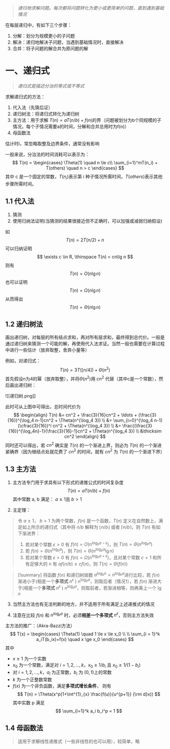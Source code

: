 >*递归地求解问题。每次都将问题转化为更小或更简单的问题，直到遇到基础情况*

在每层递归中，有如下三个步骤：
1. 分解：划分为规模更小的子问题
2. 解决：递归地解决子问题，当遇到基础情况时，直接解决
3. 合并：将子问题的解合并为原问题的解

# 一、递归式
>*递归式是描述分治的等式或不等式*

求解递归式的方法：
1. 代入法（先猜后证）
2. 递归树法：将递归式转化为递归树
3. 主方法：用于求解 $T(n)=aT(n/b)+f(n)$的界（问题被划分为b个同规模的子情况，每个子情况需要a的时间，分解和合并总用时为f(n)）
4. 母函数法

估计时i，常忽略取整及边界条件，通常没有影响

一般来说，分治法的时间消耗可以表示为：
$$
T(n) = 
\begin{cases}
\Theta(1) \quad n \le c\\
\sum_{i=1}^mT(n_i) + T(others) \quad n > c
\end{cases}
$$
其中 c 是一个固定的常数，$T(n_i)$表示第 i 种子情况所需时间，$T(others)$表示其他步骤所需时间。

## 1.1 代入法

1. 猜测
2. 使用归纳法证明(当猜测的结果很接近但不正确时，可以加强或减弱归纳假设)

如
$$
T(n) = 2T(n/2) + n
$$
可以归纳证明
$$
\exists c \in R, \thinspace T(n) < cn\lg n
$$
则有
$$
T(n) = O(n\lg n)
$$
也可以证明
$$
T(n)=\Omega(n\lg n)
$$
从而得出
$$
T(n)=\Theta(n\lg n)
$$

## 1.2 递归树法

画出递归树，对每层的所有结点求和，再对所有层求和，最终得到总代价。一般是通过递归树来猜测一个可能的解，再使用代入法求证。当然一般也需要在计算过程中进行一些估计（放弃取整，舍弃小量等）

例如，对递归式：
$$
T(n)=3T([n/4]) + \Theta(n^2)
$$
首先假设n为4的幂（放弃取整），并将$\Theta(n^2)$用 $cn^2$ 代替（其中c是一个常数），然后画出递归树：

![[递归树.png]]

此时可从上图中可得出，总时间代价为
$$
\begin{align}
T(n) &= cn^2 + \frac{3}{16}cn^2 + \ldots + (\frac{3}{16})^{\log_4 n-1}cn^2 + \Theta(n^{\log_4 3}) \\
&= \sum_{i=0}^{\log_4 n-1}(\cfrac{3}{16})^i cn^2 + \Theta(n^{\log_4 3}) \\
&= \frac{(\frac{3}{16})^{\log_4n}-1}{\frac{3}{16}-1}cn^2 + \Theta(n^{\log_4 3}) \\
&\thicksim cn^2
\end{align}
$$
同时还可以得出，若 $cn^2$ 确实是 $T(n)$ 的一个渐进上界，则必为 $T(n)$ 的一个渐进紧确界（因为根结点处就花费了 $cn^2$ 的时间，就有 $cn^2$ 为 $T(n)$ 的一个渐进下界）

## 1.3 主方法

1. 主方法专门用于求具有以下形式的递推公式的时间复杂度
$$
T(n) = aT(n/b) + f(n)
$$
其中常数 a, b 满足： $a \geq 1$且 $b > 1$

2. 主定理：
>令 $a \ge 1$， $b>1$ 为两个常数，$f(n)$ 是一个函数，$T(n)$ 定义在自然数上，满足如上所示的递归式（其中将 $n/b$ 解释为 $\left\lfloor n/b \right\rfloor$ 或者 $\left\lceil n/b \right\rceil$，则 $T(n)$ 有如下渐进界：
>1. 若对某个常数 $\epsilon > 0$ 有 $f(n)=O(n^{\log_b a-\epsilon})$，则 $T(n) = \Theta(n^{\log_b a})$
>2. 若 $f(n)=\Theta(n^{\log_b a})$，则 $T(n) = \Theta(n^{\log_b a} \lg n)$
>3. 若对某个常数 $\epsilon > 0$ 有 $f(n) = \Omega(n^{\log_b a + \epsilon})$，且对某个常数 $c < 1$ 和所有足够大的 n 有 $af(n/b) \le cf(n)$，则 $T(n) = \Theta(f(n))$

>[!summary] 
将函数 $f(n)$ 和递归树层数 $a^{\log_b n} = n^{\log_b a}$进行比较，若 $f(n)$ 渐进小于(相差一个**多项式** $n^\epsilon$ ) $n^{\log_b a}$，则取后者（情况1），若 $f(n)$ 渐进大于(相差一个**多项式** $n^\epsilon$ ) $n^{\log_b a}$，则取前者，若渐进相等，则再乘上一个 $\lg n$

3. 当然主方法也有无法判断的地方，并不适用于所有满足上述递推式的情况

4. 注意在比较 $f(n)$ 和 $n^{\log_b a}$ 时，必须**相差一个多项式** $n^\epsilon$，否则主方法失效

主方法的推广：（Akra-Bazzi方法）
$$
T(x) = 
\begin{cases}
\Theta(1) \quad 1 \le x \le x_0 \\
\\
\sum_{i = 1}^k a_iT(b_ix)+f(x) \quad x \ge x_0
\end{cases}
$$
其中 
- $x \ge 1$ 为一个实数
- $x_0$ 为一个常数，满足对 $i = 1, 2, \ldots, k$，$x_0 \ge 1/b_i$ 且 $x_0 \ge 1/(1 - b_i)$
- 对 $i = 1, 2, \ldots, k$，$a_i$ 为正常数，$b_i$ 为 $(0, 1)$上的常数
- $k$ 为一个正整数常数
- $f(x)$ 为一个非负函数，满足**多项式增长条件**，
则有
$$
T(n) = \Theta(x^p(1+\int^{1}_{x} \frac{f(u)}{u^{p+1}} {\rm d}x))
$$
其中实数 p 满足
$$
\sum_{i=1}^k a_i b_i^p = 1
$$

## 1.4 母函数法

>适用于求解线性递推式（一些非线性的也可以用），较简单，略
